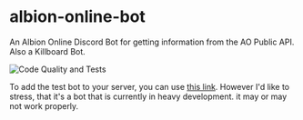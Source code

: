 # albion-online-bot

An Albion Online Discord Bot for getting information from the AO Public API.  Also a Killboard Bot.

![Code Quality and Tests](https://github.com/jubairsaidi/albion-online-bot/workflows/Code%20Quality%20and%20Tests/badge.svg)

To add the test bot to your server, you can use [this link](https://discordapp.com/api/oauth2/authorize?client_id=697530834256789574&permissions=59392&scope=bot).  However I'd like to stress, that it's a bot that is currently in heavy development.  it may or may not work properly.